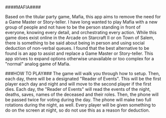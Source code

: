 ####MAFIA####

Based on the titular party game, Mafia, this app aims to remove the need for a Game Master or Story-teller. I have long wanted to play Mafia with a new group of people and not have to be the person standing in front of everyone, knowing every detail, and orchestrating every action. While this game does exist online in the Arcade on Starcraft II or on Town of Salem, there is something to be said about being in person and using social deduction of non-verbal queues. I found that the best alternative to be found is an app to assist and replace a Game Master or Story-teller. This app strives to expand options otherwise unavailable or too complex for a "normal" analog game of Mafia.

###HOW TO PLAY###
The game will walk you through how to setup. Then, each day, there will be a designated "Reader of Events". This will be the first player each day and night and will move to the second player if the first dies. Each day, the "Reader of Events" will read the events of the night, deaths, saves, names of the deceased and their roles. Then, the phone will be passed twice for voting during the day. The phone will make two full rotations during the night, as well. Every player will be given something to do on the screen at night, so do not use this as a reason for deduction.
